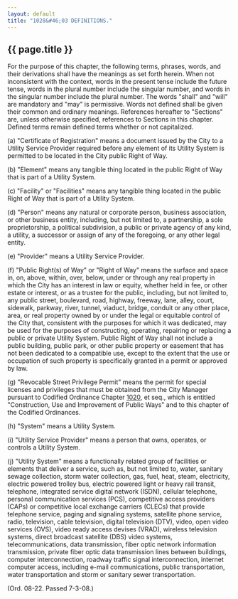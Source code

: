 ```yaml
---
layout: default 
title: "1028&#46;03 DEFINITIONS."
---
```


{{ page.title }}
----------------

For the purpose of this chapter, the following terms, phrases, words,
and their derivations shall have the meanings as set forth herein. When
not inconsistent with the context, words in the present tense include
the future tense, words in the plural number include the singular
number, and words in the singular number include the plural number. The
words "shall" and "will" are mandatory and "may" is permissive. Words
not defined shall be given their common and ordinary meanings.
References hereafter to "Sections" are, unless otherwise specified,
references to Sections in this chapter. Defined terms remain defined
terms whether or not capitalized.

​(a) "Certificate of Registration" means a document issued by the City
to a Utility Service Provider required before any element of its Utility
System is permitted to be located in the City public Right of Way.

​(b) "Element" means any tangible thing located in the public Right of
Way that is part of a Utility System.

​(c) "Facility" or "Facilities" means any tangible thing located in the
public Right of Way that is part of a Utility System.

​(d) "Person" means any natural or corporate person, business
association, or other business entity, including, but not limited to, a
partnership, a sole proprietorship, a political subdivision, a public or
private agency of any kind, a utility, a successor or assign of any of
the foregoing, or any other legal entity.

​(e) "Provider" means a Utility Service Provider.

​(f) "Public Right(s) of Way" or "Right of Way" means the surface and
space in, on, above, within, over, below, under or through any real
property in which the City has an interest in law or equity, whether
held in fee, or other estate or interest, or as a trustee for the
public, including, but not limited to, any public street, boulevard,
road, highway, freeway, lane, alley, court, sidewalk, parkway, river,
tunnel, viaduct, bridge, conduit or any other place, area, or real
property owned by or under the legal or equitable control of the City
that, consistent with the purposes for which it was dedicated, may be
used for the purposes of constructing, operating, repairing or replacing
a public or private Utility System. Public Right of Way shall not
include a public building, public park, or other public property or
easement that has not been dedicated to a compatible use, except to the
extent that the use or occupation of such property is specifically
granted in a permit or approved by law.

​(g) "Revocable Street Privilege Permit" means the permit for special
licenses and privileges that must be obtained from the City Manager
pursuant to Codified Ordinance Chapter [1020](40a624fa.html), et seq.,
which is entitled "Construction, Use and Improvement of Public Ways" and
to this chapter of the Codified Ordinances.

​(h) "System" means a Utility System.

​(i) "Utility Service Provider" means a person that owns, operates, or
controls a Utility System.

​(j) "Utility System" means a functionally related group of facilities
or elements that deliver a service, such as, but not limited to, water,
sanitary sewage collection, storm water collection, gas, fuel, heat,
steam, electricity, electric powered trolley bus, electric powered light
or heavy rail transit, telephone, integrated service digital network
(ISDN), cellular telephone, personal communication services (PCS),
competitive access providers (CAPs) or competitive local exchange
carriers (CLECs) that provide telephone service, paging and signaling
systems, satellite phone service, radio, television, cable television,
digital television (DTV), video, open video services (OVS), video ready
access devises (VRAD), wireless television systems, direct broadcast
satellite (DBS) video systems, telecommunications, data transmission,
fiber optic network information transmission, private fiber optic data
transmission lines between buildings, computer interconnection, roadway
traffic signal interconnection, internet computer access, including
e-mail communications, public transportation, water transportation and
storm or sanitary sewer transportation.

(Ord. 08-22. Passed 7-3-08.)
